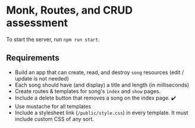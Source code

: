 # Monk, Routes, and CRUD assessment

To start the server, run `npm run start`.

## Requirements
* Build an app that can create, read, and destroy `song` resources (edit / update is not needed)
* Each song should have (and display) a title and length (in milliseconds)
* Create routes & templates for song's `index` and `show` pages.
* Include a delete button that removes a song on the index page. ✔️
* Use mustache for all templates
* Include a stylesheet link (`/public/style.css`) in every template. It must include custom CSS of any sort.

